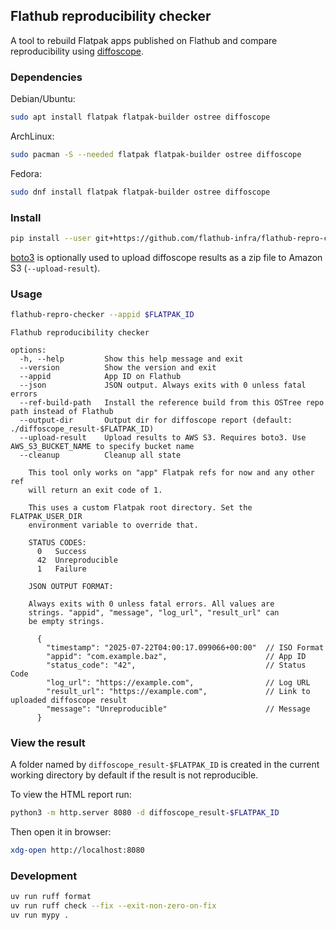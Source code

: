 ## Flathub reproducibility checker

A tool to rebuild Flatpak apps published on Flathub and compare
reproducibility using [diffoscope](https://diffoscope.org/).

### Dependencies

Debian/Ubuntu:

```sh
sudo apt install flatpak flatpak-builder ostree diffoscope
```

ArchLinux:

```sh
sudo pacman -S --needed flatpak flatpak-builder ostree diffoscope
```

Fedora:

```sh
sudo dnf install flatpak flatpak-builder ostree diffoscope
```

### Install

```sh
pip install --user git+https://github.com/flathub-infra/flathub-repro-checker.git@v0.1.9#egg=flathub_repro_checker
```

[boto3](https://pypi.org/project/boto3/) is optionally used to upload
diffoscope results as a zip file to Amazon S3 (`--upload-result`).

### Usage

```sh
flathub-repro-checker --appid $FLATPAK_ID
```

```
Flathub reproducibility checker

options:
  -h, --help         Show this help message and exit
  --version          Show the version and exit
  --appid            App ID on Flathub
  --json             JSON output. Always exits with 0 unless fatal errors
  --ref-build-path   Install the reference build from this OSTree repo path instead of Flathub
  --output-dir       Output dir for diffoscope report (default: ./diffoscope_result-$FLATPAK_ID)
  --upload-result    Upload results to AWS S3. Requires boto3. Use AWS_S3_BUCKET_NAME to specify bucket name
  --cleanup          Cleanup all state

    This tool only works on "app" Flatpak refs for now and any other ref
    will return an exit code of 1.

    This uses a custom Flatpak root directory. Set the FLATPAK_USER_DIR
    environment variable to override that.

    STATUS CODES:
      0   Success
      42  Unreproducible
      1   Failure

    JSON OUTPUT FORMAT:

    Always exits with 0 unless fatal errors. All values are
    strings. "appid", "message", "log_url", "result_url" can
    be empty strings.

      {
        "timestamp": "2025-07-22T04:00:17.099066+00:00"  // ISO Format
        "appid": "com.example.baz",                      // App ID
        "status_code": "42",                             // Status Code
        "log_url": "https://example.com",                // Log URL
        "result_url": "https://example.com",             // Link to uploaded diffoscope result
        "message": "Unreproducible"                      // Message
      }
```

### View the result

A folder named by `diffoscope_result-$FLATPAK_ID` is created
in the current working directory by default if the result is not
reproducible.

To view the HTML report run:

```sh
python3 -m http.server 8080 -d diffoscope_result-$FLATPAK_ID
```

Then open it in browser:

```sh
xdg-open http://localhost:8080
```

### Development

```sh
uv run ruff format
uv run ruff check --fix --exit-non-zero-on-fix
uv run mypy .
```
